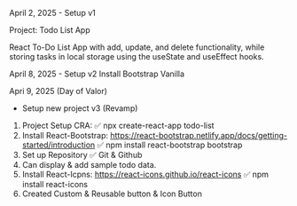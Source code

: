 April 2, 2025 - Setup v1

Project: Todo List App

React To-Do List App with add, update, and delete functionality, while storing tasks in local storage using the useState and useEffect hooks.

April 8, 2025 - Setup v2
Install Bootstrap Vanilla

Apri 9, 2025 (Day of Valor)

- Setup new project v3 (Revamp)

1. Project Setup CRA:
   ✅ npx create-react-app todo-list
2. Install React-Bootstrap: https://react-bootstrap.netlify.app/docs/getting-started/introduction
   ✅ npm install react-bootstrap bootstrap
3. Set up Repository
   ✅ Git & Github
4. Can display & add sample todo data.
5. Install React-Icpns: https://react-icons.github.io/react-icons
   ✅ npm install react-icons
6. Created Custom & Reusable button & Icon Button
